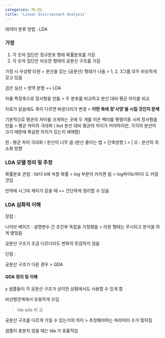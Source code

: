 ```yaml
---
categories: ML/DL
title: 'Linear Discriminant Analysis'
---
```



데이터 분류 방법 : LDA 

### 가정 
1. 각 숫자 집단은 정규분포 형태 확률분포를 가짐
2. 각 숫자 집단은 비슷한 형태의 공분산 구조를 가짐

가정 시 우상향 타원 + 분산을 갖는 (공분산) 형태가 나옴 > 1, 2, 3그룹 모두 비슷하게 갖고 있음

검은 실선 > 영역 분할 == LDA 

자룔 특정축으로 정사형을 만듦 > 두 분포를 비교하고 분산 대비 평균 차이를 비교 

자료가 같음에도 축이 다르면 바운더리가 변경 > **어떤 축에 정'사영'을 시킬 것인지 문제**



기본적으로 평균의 차이를 크게하는 곳에 두 개를 이은 벡터를 평행이동 시켜 정사형을 만듦 > 평균 차이의 극대화 ( but 분산 대비 평균의 차이가 커야하지만, 각각의 분산이 크기 때문에 확실한 차이가 있는지 애매함)

왼 : 평균 차이 극대화 / 분산이 너무 큼  (분산 줄이는 법 > 단축방향 ) > |  오 :  분산의 최소화 방향



### LDA 모델 정의 및 추정

확률분포 관점 : l보다 k에 속할 확률 > log 부분이 커지면 됨 > log파이k/파이l 도 커질 것임

만약에 시그마 케이가 같을 때 == 간단하게 정리할 수 있음 



### LDA 심화적 이해

장점 :

 나이브 베이즈 : 설명변수 간 조건부 독립을 가정했음 > 타원 형태는 무시되고 분석을 하게 됐었음

공분산 구조가 조금 다르더라도 변화의 민감하지 않음

단점 :

공분산 구조가 다른 경우 > QDA 



#### QDA 정의 및 이해

y 샘플들이 각 공분산 구조가 상이한 상황에서도 사용할 수 있게 함

비선형관계에서 유용하게 쓰임



> lda qda 비 교 

공분산 구조를 다르게 가질 수 있는가의 차이 > 추정해야하는 파라미터 수가 많아짐 

샘플이 충분치 않을 때는 lda 가 효율적임

